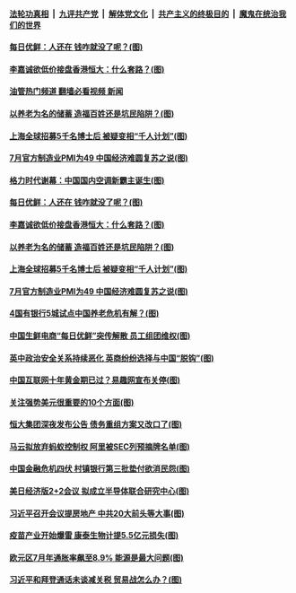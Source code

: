 ####  [法轮功真相](../../../../basic/blob/master/README.md?t=08011431) &nbsp;|&nbsp; [九评共产党](../../../../9ping.md/blob/master/README.md?t=08011431) &nbsp;|&nbsp; [解体党文化](../../../../jtdwh.md/blob/master/README.md?t=08011431)  &nbsp;|&nbsp; [共产主义的终极目的](../../../../gczydzjmd.md/blob/master/README.md?t=08011431) &nbsp;|&nbsp; [魔鬼在统治我们的世界](../../../../mgztzwmdsj.md/blob/master/README.md?t=08011431) 

#### [每日优鲜：人还在 钱咋就没了呢？(图)](../pages/p5/1013177.md?t=08011431) 

#### [李嘉诚欲低价接盘香港恒大：什么套路？(图)](../pages/p5/1013174.md?t=08011431) 

#### [油管热门频道 翻墙必看视频 新闻](http://45.76.130.85:81/youtube.html?08011431)


#### [以养老为名的储蓄 造福百姓还是坑民陷阱？(图)](../pages/p5/1013166.md?t=08011431) 

#### [上海全球招募5千名博士后 被疑变相“千人计划”(图)](../pages/p5/1013154.md?t=08011431) 

#### [7月官方制造业PMI为49&nbsp;中国经济难圆复苏之说(图)](../pages/p5/1013152.md?t=08011431) 

#### [格力时代谢幕：中国国内空调新霸主诞生(图)](../pages/p5/1013187.md?t=08011431) 

#### [每日优鲜：人还在 钱咋就没了呢？(图)](../pages/p5/1013177.md?t=08011431) 

#### [李嘉诚欲低价接盘香港恒大：什么套路？(图)](../pages/p5/1013174.md?t=08011431) 


#### [以养老为名的储蓄 造福百姓还是坑民陷阱？(图)](../pages/p5/1013166.md?t=08011431) 

#### [上海全球招募5千名博士后 被疑变相“千人计划”(图)](../pages/p5/1013154.md?t=08011431) 

#### [7月官方制造业PMI为49&nbsp;中国经济难圆复苏之说(图)](../pages/p5/1013152.md?t=08011431) 

#### [4国有银行5城试点中国养老危机有解？(图)](../pages/p5/1013090.md?t=08011431) 

#### [中国生鲜电商“每日优鲜”突传解散 员工组团维权(图)](../pages/p5/1013105.md?t=08011431) 

#### [英中政治安全关系持续恶化 英商纷纷选择与中国“脱钩”(图)](../pages/p5/1013104.md?t=08011431) 

#### [中国互联网十年黄金期已过？易趣网宣布关停(图)](../pages/p5/1013088.md?t=08011431) 

#### [关注强势美元很重要的10个方面(图)](../pages/p5/1013087.md?t=08011431) 

#### [恒大集团深夜发布公告 债务重组方案又改口了(图)](../pages/p5/1013082.md?t=08011431) 

#### [马云拟放弃蚂蚁控制权 阿里被SEC列预摘牌名单(图)](../pages/p5/1013066.md?t=08011431) 

#### [中国金融危机四伏 村镇银行第三批垫付欲消民怨(图)](../pages/p5/1013073.md?t=08011431) 

#### [美日经济版2+2会议 拟成立半导体联合研究中心(图)](../pages/p5/1013055.md?t=08011431) 

#### [习近平召开会议提房地产 中共20大前头等大事(图)](../pages/p5/1013025.md?t=08011431) 

#### [疫苗产业开始爆雷 康泰生物计提5.5亿元损失(图)](../pages/p5/1013045.md?t=08011431) 

#### [欧元区7月年通胀率飙至8.9% 能源是最大问题(图)](../pages/p5/1013023.md?t=08011431) 

#### [习近平和拜登通话未谈减关税 贸易战怎么办？(图)](../pages/p5/1013018.md?t=08011431) 

<img src='http://gfw-breaker.win/goodnews/indexes/p5.md' width='0px' height='0px'/>

